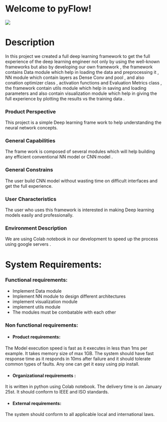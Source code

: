 # Welcome to pyFlow!
![](Images/logo.png)
# Description
  In this project we created a full deep learning framework to get the full experience of the deep learning engineer not only by using the well-known frameworks but also by developing our own framework , the framework contains Data module which help in loading the data and preprocessing it , NN module which contain layers as Dense Conv and pool , and also conation optimizer class , activation functions and Evaluation Metrics class , the framework contain utils module which help in saving and loading parameters and also contain visualization module which help in giving the full experience by plotting the results vs the training data . 
### Product Perspective
  This project is a simple Deep learning frame work to help understanding the neural network concepts.

### General Capabilities

  The frame work is composed of several modules which will help building any efficient conventional NN model or CNN model . 

### General Constrains

  The user build CNN model without wasting time on difficult interfaces and get the full experience.

### User Characteristics

  The user who uses this framework is interested in making Deep learning models easily and professionally.

### Environment Description

  We are using Colab notebook in our development to speed up the process using google servers . 

# System Requirements:

### Functional requirements:

 - Implement Data module
 - Implement NN module to design different architectures
 - implement visualization module  
 - implement utils module 
 - The modules must be combatable with each other 
 
 ### Non functional requirements:
 
 - #### Product requirements:
The Model execution speed is fast as it executes in less than 1ms per example. 
It takes memory size of max 1GB. 
The system should have fast response time as it responds in 10ms after failure and it should tolerate common types of faults.
Any one can get it easy using pip install.
 -  #### Organizational requirements :
It is written in python using Colab notebook. 
The delivery time is on January 25st. It should conform to IEEE and ISO standards.
 - #### External requirements:
The system should conform to all applicable local and international laws.